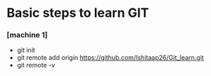 # Basic steps to learn GIT
### [machine 1]
- git init
- git remote add origin <repo link> https://github.com/Ishitaap26/Git_learn.git 
- git remote -v 